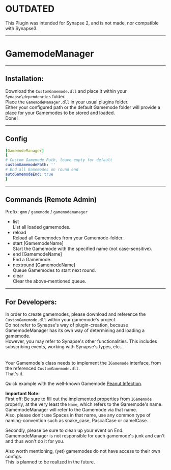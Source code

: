 # OUTDATED
This Plugin was intended for Synapse 2, and is not made, nor compatible with Synapse3.

---

# GamemodeManager

---

## Installation:
Download the `CustomGamemode.dll` and place it within your `Synapse\dependencies` folder.  
Place the `GamemodeManager.dll` in your usual plugins folder.  
Either your configured path or the default Gamemode folder will provide a place for your Gamemodes to be stored and loaded.  
Done!

---

## Config

```yaml
[GamemodeManager]
{
# Custom Gamemode Path, leave empty for default
customGamemodePath: ''
# End all Gamemodes on round end
autoGamemodeEnd: true
}
```
---

## Commands (Remote Admin)

Prefix: `gmm` / `gamemode` / `gamemodemanager`  

- list  
  List all loaded gamemodes.
- reload  
  Reload all Gamemodes from your Gamemode-folder.
- start [GamemodeName]  
  Start the Gamemode with the specified name (not case-sensitive).
- end [GamemodeName]  
  End a Gamemode.
- nextround [GamemodeName]  
  Queue Gamemodes to start next round.
- clear  
  Clear the above-mentioned queue.

---

## For Developers:
In order to create gamemodes, please download and reference the `CustomGamemode.dll` within your gamemode's project.  
Do not refer to Synapse's way of plugin-creation, because GamemodeManager has its own way of determining and loading a gamemode.  
However, you may refer to Synapse's other functionalities. This includes subscribing events, working with Synapse's types, etc...  
<br><br>
Your Gamemode's class needs to implement the `IGamemode` interface, from the referenced `CustomGamemode.dll`.  
That's it.  

Quick example with the well-known Gamemode [Peanut Infection](https://github.com/AlmightyLks/PeanutInfection).

**Important Note:**  
First off: Be sure to fill out the implemented properties from `IGamemode` properly, at the very least the `Name`, which refers to the Gamemode's name.  
GamemodeManager will refer to the Gamemode via that name.  
Also, please don't use Spaces in that name, use any common type of naming-convention such as snake_case, PascalCase or camelCase.  

Secondly, please be sure to clean up your event on End.  
GamemodeManager is not responsible for each gamemode's junk and can't and thus won't do it for you.  

Also worth mentioning, (yet) gamemodes do not have access to their own configs.  
This is planned to be realized in the future.
